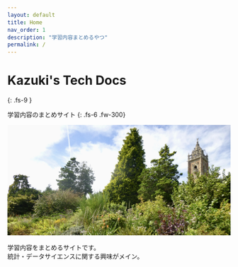```yaml
---
layout: default
title: Home
nav_order: 1
description: "学習内容まとめるやつ"
permalink: /
---
```


# Kazuki's Tech Docs
{: .fs-9 }

学習内容のまとめサイト
{: .fs-6 .fw-300}

![header image](/assets/images/header.jpg)

学習内容をまとめるサイトです。<br>
統計・データサイエンスに関する興味がメイン。

